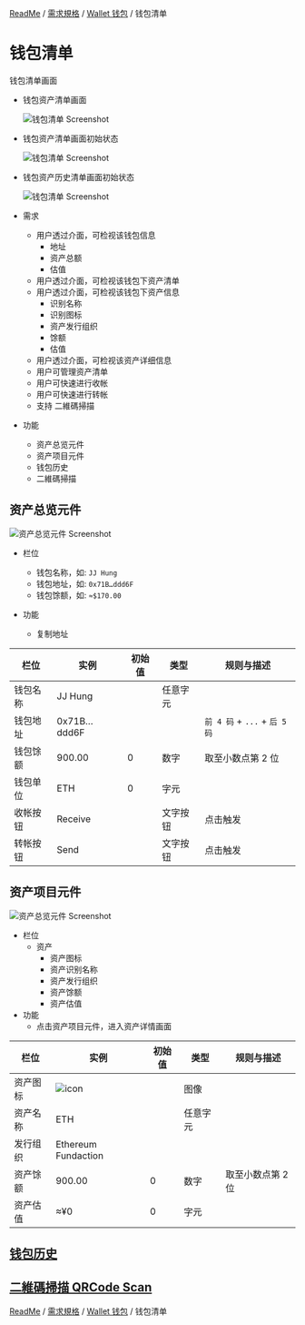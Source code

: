 [ReadMe](../README.md) / [需求規格](../requirements.md) / [Wallet 钱包](wallet.md) / 钱包清单

# <a name="wallet-list">钱包清单</a>

钱包清单画面

* 钱包资产清单画面

  ![钱包清单 Screenshot](/docs/assets/screen-wallet-list-item__assets-item-list.png)

* 钱包资产清单画面初始状态

  ![钱包清单 Screenshot](/docs/assets/screen-wallet-list-item__assets--default.png)

* 钱包资产历史清单画面初始状态

  ![钱包清单 Screenshot](/docs/assets/screen-wallet-list-item__history--empty.png)

* 需求
  * 用户透过介面，可检视该钱包信息
    * 地址
    * 资产总额
    * 估值
  * 用户透过介面，可检视该钱包下资产清单
  * 用户透过介面，可检视该钱包下资产信息
    * 识别名称
    * 识别图标
    * 资产发行组织
    * 馀额
    * 估值
  * 用户透过介面，可检视该资产详细信息
  * 用户可管理资产清单
  * 用户可快速进行收帐
  * 用户可快速进行转帐
  * 支持 二維碼掃描

* 功能
  * 资产总览元件
  * 资产项目元件
  * 钱包历史
  * 二維碼掃描

## <a name="wallet-item">资产总览元件</a>

![资产总览元件 Screenshot](/docs/assets/wallet-item--eth.png)

* 栏位
  * 钱包名称，如: `JJ Hung`
  * 钱包地址，如: `0x71B…ddd6F`
  * 钱包馀额，如: `≈$170.00`

* 功能
  * 复制地址

栏位 | 实例 | 初始值 | 类型 | 规则与描述
------------- | ------------- | ------------- | ------------- | -------------
钱包名称 | JJ Hung |  | 任意字元 | 
钱包地址 | 0x71B…ddd6F |  |  | `前 4 码` + `...` + `后 5 码`
钱包馀额 | 900.00 | 0 | 数字 | 取至小数点第 2 位
钱包单位 | ETH | 0 | 字元 | 
收帐按钮 | Receive | | 文字按钮 | 点击触发
转帐按钮 | Send| | 文字按钮 | 点击触发

## <a name="assets-item">资产项目元件</a>

![资产总览元件 Screenshot](/docs/assets/wallets__assets-item-eth--emtpy.png)

* 栏位
  * 资产
    * 资产图标
    * 资产识别名称
    * 资产发行组织
    * 资产馀额
    * 资产估值
* 功能
  * 点击资产项目元件，进入资产详情画面

栏位 | 实例 | 初始值 | 类型 | 规则与描述
------------- | ------------- | ------------- | ------------- | -------------
资产图标 | ![icon](/docs/assets/icon-eth.png) |  | 图像 | 
资产名称 | ETH |  | 任意字元 | 
发行组织 | Ethereum Fundaction |  |  | 
资产馀额 | 900.00 | 0 | 数字 | 取至小数点第 2 位
资产估值 | ≈¥0 | 0 | 字元 | 

## [钱包历史](wallet_history.md#list-history)

## [二維碼掃描 QRCode Scan](qrcode.md)


[ReadMe](../README.md) / [需求規格](../requirements.md) / [Wallet 钱包](wallet.md) / 钱包清单